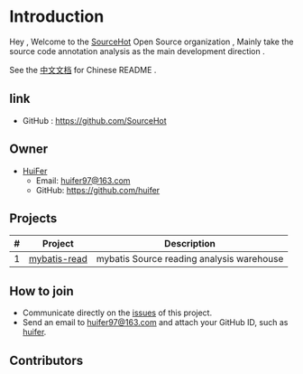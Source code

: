 # Introduction

Hey , Welcome to the [SourceHot](https://github.com/SourceHot) Open Source organization , Mainly take the source code annotation analysis as the main development direction . 



See the [中文文档](README_CN.md) for Chinese README .

## link

- GitHub : https://github.com/SourceHot

## Owner

- [HuiFer](https://github.com/huifer)
  - Email: huifer97@163.com
  - GitHub: https://github.com/huifer

## Projects



| #    | Project                                                   | Description                               |
| ---- | --------------------------------------------------------- | ----------------------------------------- |
| 1    | [mybatis-read](https://github.com/SourceHot/mybatis-read) | mybatis Source reading analysis warehouse |



## How to join

- Communicate directly on the [issues](https://github.com/SourceHot/sourcehot.github.io/issues/1) of this project.
- Send an email to [huifer97@163.com](huifer97@163.com) and attach your GitHub ID, such as [huifer](https://github.com/huifer).



## Contributors